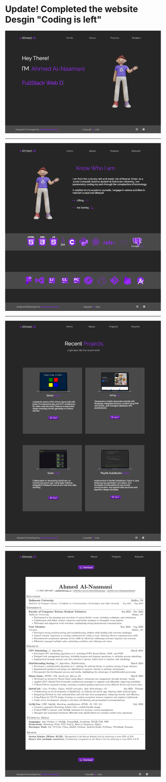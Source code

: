 <h1> Update! Completed the website Desgin "Coding is left" </h1> 
<img src="wireframe/figma/homePageFigma.png" alt="HomePage"/>
<hr />
<img src="wireframe/figma/aboutPageFigma.png" alt="aboutPage"/>
<hr />
<img src="wireframe/figma/projectPageFigma.png" alt="projectPage"/>
<hr />
<img src="wireframe/figma/ResumePageFigma.png" alt="resumePage"/>
